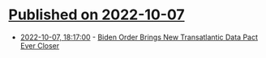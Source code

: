 # [Published on 2022-10-07](index.md)

* [2022-10-07, 18:17:00](https://news.slashdot.org/story/22/10/07/1817221/biden-order-brings-new-transatlantic-data-pact-ever-closer?utm_source=rss1.0mainlinkanon&utm_medium=feed) - [Biden Order Brings New Transatlantic Data Pact Ever Closer](https://news.slashdot.org/story/22/10/07/1817221/biden-order-brings-new-transatlantic-data-pact-ever-closer?utm_source=rss1.0mainlinkanon&utm_medium=feed)
